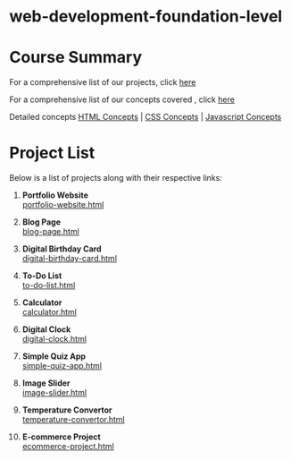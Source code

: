 # web-development-foundation-level

# Course Summary

For a comprehensive list of our projects, click [here](00-2-projects-list.html)

For a comprehensive list of our concepts covered , click [here](00-4-concepts-covered.html)

Detailed concepts
[HTML Concepts](00-5-html-concepts.html) | [CSS Concepts](00-6-css-concepts.html) | [Javascript Concepts](00-7-js-concepts.html)

# Project List

Below is a list of projects along with their respective links:

1. **Portfolio Website**  
   [portfolio-website.html](portfolio-website.html)

2. **Blog Page**  
   [blog-page.html](blog-page.html)

3. **Digital Birthday Card**  
   [digital-birthday-card.html](digital-birthday-card.html)

4. **To-Do List**  
   [to-do-list.html](to-do-list.html)

5. **Calculator**  
   [calculator.html](calculator.html)

6. **Digital Clock**  
   [digital-clock.html](digital-clock.html)

7. **Simple Quiz App**  
   [simple-quiz-app.html](simple-quiz-app.html)

8. **Image Slider**  
   [image-slider.html](image-slider.html)

9. **Temperature Convertor**  
   [temperature-convertor.html](temperature-convertor.html)

10. **E-commerce Project**  
    [ecommerce-project.html](ecommerce-project.html)

